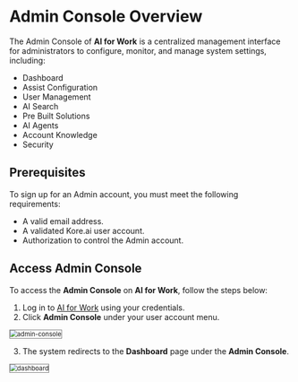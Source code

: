 # Admin Console Overview

The  Admin Console of **AI for Work** is a centralized management interface for administrators to configure, monitor, and manage system settings, including:

* Dashboard
* Assist Configuration
* User Management
* AI Search
* Pre Built Solutions
* AI Agents
* Account Knowledge
* Security

## Prerequisites

To sign up for an Admin account, you must meet the following requirements:

* A valid email address.
* A validated Kore.ai user account. 
* Authorization to control the Admin account. 

## Access Admin Console

To access the **Admin Console** on **AI for Work**, follow the steps below:

1. Log in to [AI for Work](https://eva.kore.ai/login) using your credentials.
2. Click **Admin Console** under your user account menu.  
<img src="../images/admin-console.png" alt="admin-console" title="admin-console" style="border: 1px solid gray; zoom:80%;">

3. The system redirects to the **Dashboard** page under the **Admin Console**.  
<img src="../images/dashboard.png" alt="dashboard" title="dashboard" style="border: 1px solid gray; zoom:80%;">  

